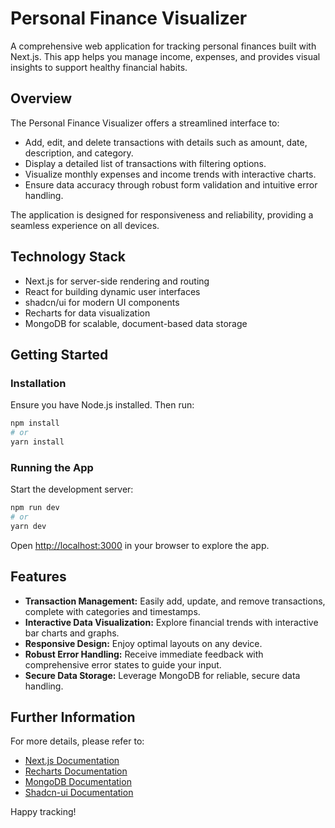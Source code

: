 # Personal Finance Visualizer

A comprehensive web application for tracking personal finances built with Next.js. This app helps you manage income, expenses, and provides visual insights to support healthy financial habits.

## Overview

The Personal Finance Visualizer offers a streamlined interface to:
- Add, edit, and delete transactions with details such as amount, date, description, and category.
- Display a detailed list of transactions with filtering options.
- Visualize monthly expenses and income trends with interactive charts.
- Ensure data accuracy through robust form validation and intuitive error handling.

The application is designed for responsiveness and reliability, providing a seamless experience on all devices.

## Technology Stack

- Next.js for server-side rendering and routing
- React for building dynamic user interfaces
- shadcn/ui for modern UI components
- Recharts for data visualization
- MongoDB for scalable, document-based data storage

## Getting Started

### Installation

Ensure you have Node.js installed. Then run:

```bash
npm install
# or
yarn install
```

### Running the App

Start the development server:

```bash
npm run dev
# or
yarn dev
```

Open [http://localhost:3000](http://localhost:3000) in your browser to explore the app.

## Features

- **Transaction Management:** Easily add, update, and remove transactions, complete with categories and timestamps.
- **Interactive Data Visualization:** Explore financial trends with interactive bar charts and graphs.
- **Responsive Design:** Enjoy optimal layouts on any device.
- **Robust Error Handling:** Receive immediate feedback with comprehensive error states to guide your input.
- **Secure Data Storage:** Leverage MongoDB for reliable, secure data handling.

## Further Information

For more details, please refer to:
- [Next.js Documentation](https://nextjs.org/docs)
- [Recharts Documentation](https://recharts.org)
- [MongoDB Documentation](https://docs.mongodb.com)
- [Shadcn-ui Documentation](https://ui.shadcn.com/)

Happy tracking!
